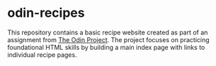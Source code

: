 # odin-recipes
This repository contains a basic recipe website created as part of an assignment from [The Odin Project](https://www.theodinproject.com/lessons/foundations-recipes). The project focuses on practicing foundational HTML skills by building a main index page with links to individual recipe pages.
